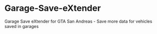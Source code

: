 # Garage-Save-eXtender
Garage Save eXtender for GTA San Andreas - Save more data for vehicles saved in garages
